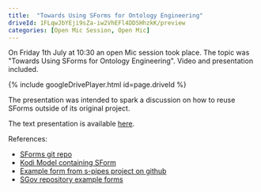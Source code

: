 ```yaml
---
title:  "Towards Using SForms for Ontology Engineering"
driveId: 1FLqwJbYEji9sZa-iw2VhEFl4DDSHhzkK/preview
categories: [Open Mic Session, Open Mic]
---
```


On Friday 1th July at 10:30 an open Mic session took place. The topic was \"Towards Using SForms for Ontology Engineering\". Video and presentation included.

{% include googleDrivePlayer.html id=page.driveId %}

The presentation was intended to spark a discussion on how to reuse SForms outside of its original project.

The text presentation is available [here](https://drive.google.com/file/d/1MLrK3070kE-kOTWSh0_2haE9ofyB0kS1/view?usp=sharing).


References:
* [SForms git repo](https://github.com/kbss-cvut/s-forms/)
* [Kodi Model containing SForm](https://kostobog@kbss.felk.cvut.cz/gitblit/r/19kodi/kodi-model.git)
* [Example form from s-pipes project on github](https://github.com/kbss-cvut/s-pipes/blob/main/s-pipes-modules/module-form/src/test/resources/sample-form.ttl)
* [SGov repository example forms](https://github.com/opendata-mvcr/sgov-forms)

